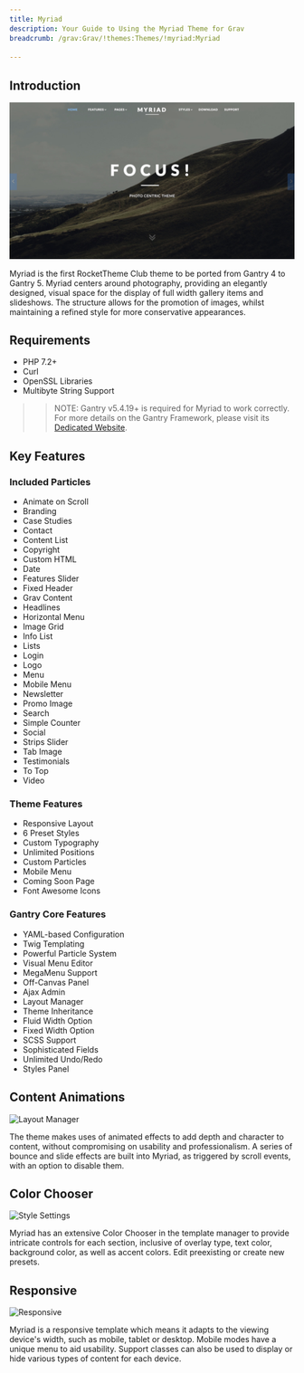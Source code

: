 ```yaml
---
title: Myriad
description: Your Guide to Using the Myriad Theme for Grav
breadcrumb: /grav:Grav/!themes:Themes/!myriad:Myriad

---
```


Introduction
-----

![](assets/myriad.jpeg)

Myriad is the first RocketTheme Club theme to be ported from Gantry 4 to Gantry 5. Myriad centers around photography, providing an elegantly designed, visual space for the display of full width gallery items and slideshows. The structure allows for the promotion of images, whilst maintaining a refined style for more conservative appearances.

Requirements
-----
* PHP 7.2+
* Curl
* OpenSSL Libraries
* Multibyte String Support

>> NOTE: Gantry v5.4.19+ is required for Myriad to work correctly. For more details on the Gantry Framework, please visit its [Dedicated Website](http://gantry.org).

Key Features
-----

### Included Particles

* Animate on Scroll
* Branding
* Case Studies
* Contact
* Content List
* Copyright
* Custom HTML
* Date
* Features Slider
* Fixed Header
* Grav Content
* Headlines
* Horizontal Menu
* Image Grid
* Info List
* Lists
* Login
* Logo
* Menu
* Mobile Menu
* Newsletter
* Promo Image
* Search
* Simple Counter
* Social
* Strips Slider
* Tab Image
* Testimonials
* To Top 
* Video

### Theme Features

* Responsive Layout
* 6 Preset Styles
* Custom Typography
* Unlimited Positions
* Custom Particles
* Mobile Menu
* Coming Soon Page
* Font Awesome Icons 

### Gantry Core Features

* YAML-based Configuration
* Twig Templating
* Powerful Particle System
* Visual Menu Editor
* MegaMenu Support
* Off-Canvas Panel
* Ajax Admin
* Layout Manager
* Theme Inheritance
* Fluid Width Option
* Fixed Width Option
* SCSS Support
* Sophisticated Fields
* Unlimited Undo/Redo
* Styles Panel

## Content Animations

![Layout Manager](ft-2.jpg)

The theme makes uses of animated effects to add depth and character to content, without compromising on usability and professionalism. A series of bounce and slide effects are built into Myriad, as triggered by scroll events, with an option to disable them.

## Color Chooser

![Style Settings](ft-3.jpg)

Myriad has an extensive Color Chooser in the template manager to provide intricate controls for each section, inclusive of overlay type, text color, background color, as well as accent colors. Edit preexisting or create new presets.

## Responsive

![Responsive](ft-4.jpg)

Myriad is a responsive template which means it adapts to the viewing device's width, such as mobile, tablet or desktop. Mobile modes have a unique menu to aid usability. Support classes can also be used to display or hide various types of content for each device.